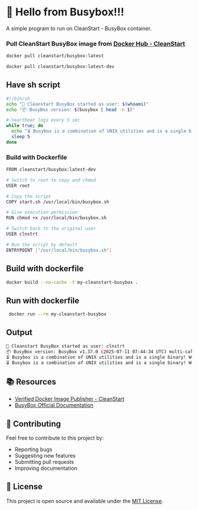 # 🚀 Hello from Busybox!!! 

A simple  program to run on CleanStart - BusyBox container. 

### Pull CleanStart BusyBox image from [Docker Hub - CleanStart](https://hub.docker.com/u/cleanstart) 
```bash
docker pull cleanstart/busybox:latest
```
```bash
docker pull cleanstart/busybox:latest-dev
```

## Have sh script 
```bash
#!/bin/sh
echo "🚀 Cleanstart BusyBox started as user: $(whoami)"
echo "📦 BusyBox version: $(busybox | head -n 1)"

# heartbeat logs every 5 sec
while true; do
  echo "⏳ Busybox is a combination of UNIX utilities and is a single binary! $(date)"
  sleep 5
done
```

### Build with Dockerfile
```bash
FROM cleanstart/busybox:latest-dev

# Switch to root to copy and chmod
USER root

# Copy the script
COPY start.sh /usr/local/bin/busybox.sh

# Give execution permission
RUN chmod +x /usr/local/bin/busybox.sh

# Switch back to the original user
USER clnstrt

# Run the script by default
ENTRYPOINT ["/usr/local/bin/busybox.sh"]
```

## Build with dockerfile
```bash
docker build --no-cache -t my-cleanstart-busybox .
```

## Run with dockerfile
```bash
 docker run --rm my-cleanstart-busybox
 ```

## Output 
```bash
🚀 Cleanstart BusyBox started as user: clnstrt
📦 BusyBox version: BusyBox v1.37.0 (2025-07-11 07:44:34 UTC) multi-call binary.
⏳ Busybox is a combination of UNIX utilities and is a single binary! Wed Sep 17 05:25:52 UTC 2025
⏳ Busybox is a combination of UNIX utilities and is a single binary! Wed Sep 17 05:25:57 UTC 2025
```

## 📚 Resources

- [Verified Docker Image Publisher - CleanStart](https://cleanstart.com/)
- [BusyBox Official Documentation](https://busybox.net/)

## 🤝 Contributing

Feel free to contribute to this project by:
- Reporting bugs
- Suggesting new features
- Submitting pull requests
- Improving documentation

## 📄 License
This project is open source and available under the [MIT License](LICENSE).